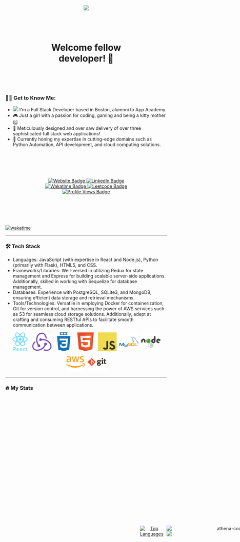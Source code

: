 <div align="center" style="margin: 1in">
  <img src="https://media.giphy.com/media/v1.Y2lkPTc5MGI3NjExbG8zdXh6ejkwZnJ2amtpOGMxaG12ejlha2tsdXpzd2hwMGViN2xpaSZlcD12MV9pbnRlcm5hbF9naWZfYnlfaWQmY3Q9cw/paTz7UZbPfTZFRYnnB/giphy.gif" width="200"/>
</div>

<h1 align="center" style="margin:1in">
  Welcome fellow developer! 👾
</h1>





### :woman_technologist: Get to Know Me: 
-  <img src="https://media.giphy.com/media/WUlplcMpOCEmTGBtBW/giphy.gif" width="30"> I'm a Full Stack Developer based in Boston, alumnni to App Academy.
- 🎮 Just a girl with a passion for coding, gaming and being a kitty mother 🐱 
- :telescope: Meticulously designed and over saw delivery of over three sophisticated full stack web applications!
- :seedling: Currently honing my expertise in cutting-edge domains such as Python Automation, API development, and cloud computing solutions.

<div align="center" style="margin: 1in">



   <a href="https://athena-codes.github.io/portfolio/">
    <img src="https://img.shields.io/badge/Portfolio-255E63?style=for-the-badge&logo=About.me&logoColor=white" alt="Website Badge"/>
  </a>
  <a href="https://www.linkedin.com/in/athena-chiarello-aa9774244/">
    <img src="https://img.shields.io/badge/LinkedIn-blue?style=for-the-badge&logo=linkedin&logoColor=white" alt="LinkedIn Badge"/>
  </a>
    <a href="https://wakatime.com/@athena_codes">
    <img src="https://img.shields.io/badge/WakaTime-000000?style=for-the-badge&logo=WakaTime&logoColor=white" alt="Wakatime Badge"/>
  </a>
   <a href="https://leetcode.com/athenarose964/">
    <img src="https://img.shields.io/badge/-LeetCode-FFA116?style=for-the-badge&logo=LeetCode&logoColor=black" alt="Leetcode Badge"/>
  </a>
  <a href="https://github.com/athena-codes/">
    <img src="https://komarev.com/ghpvc/?username=athena-codes&color=blueviolet&style=for-the-badge" alt="Profile Views Badge"/>
  </a>
</div>

[![wakatime](https://wakatime.com/badge/user/018e7cc7-d5c4-4bd8-9847-ebfb005ae772.svg)](https://wakatime.com/@018e7cc7-d5c4-4bd8-9847-ebfb005ae772)

---

### 🛠️ Tech Stack

- Languages: JavaScript (with expertise in React and Node.js), Python (primarily with Flask), HTML5, and CSS.
- Frameworks/Libraries: Well-versed in utilizing Redux for state management and Express for building scalable server-side applications. Additionally, skilled in working with Sequelize for database management.
- Databases: Experience with PostgreSQL, SQLite3, and MongoDB, ensuring efficient data storage and retrieval mechanisms.
- Tools/Technologies: Versatile in employing Docker for containerization, Git for version control, and harnessing the power of AWS services such as S3 for seamless cloud storage solutions. Additionally, adept at crafting and consuming RESTful APIs to facilitate smooth communication between applications.

<div align="center">
  <img src="https://github.com/devicons/devicon/blob/master/icons/react/react-original-wordmark.svg" title="React" alt="React" width="60" height="60"/>&nbsp;
  <img src="https://github.com/devicons/devicon/blob/master/icons/redux/redux-original.svg" title="Redux" alt="Redux " width="60" height="60"/>&nbsp;
  <img src="https://github.com/devicons/devicon/blob/master/icons/css3/css3-plain-wordmark.svg"  title="CSS3" alt="CSS" width="60" height="60"/>&nbsp;
  <img src="https://github.com/devicons/devicon/blob/master/icons/html5/html5-original.svg" title="HTML5" alt="HTML" width="60" height="60"/>&nbsp;
  <img src="https://github.com/devicons/devicon/blob/master/icons/javascript/javascript-original.svg" title="JavaScript" alt="JavaScript" width="60" height="60"/>&nbsp;
  <img src="https://github.com/devicons/devicon/blob/master/icons/mysql/mysql-original-wordmark.svg" title="MySQL"  alt="MySQL" width="60" height="60"/>&nbsp;
  <img src="https://github.com/devicons/devicon/blob/master/icons/nodejs/nodejs-original-wordmark.svg" title="NodeJS" alt="NodeJS" width="60" height="60"/>&nbsp;
  <img src="https://github.com/devicons/devicon/blob/master/icons/amazonwebservices/amazonwebservices-plain-wordmark.svg" title="AWS" alt="AWS" width="60" height="60"/>&nbsp;
  <img src="https://github.com/devicons/devicon/blob/master/icons/git/git-original-wordmark.svg" title="Git" alt="Git" width="60" height="60"/>
</div>

---

### :fire: My Stats
<div align="center" style="display: flex; justify-content: space-between; align-items: center; margin: 10vh; padding: 20px;">
  
  <a href="https://github-readme-stats.vercel.app/api/top-langs/?username=athena-codes&layout=compact&theme=vision-friendly-dark" style="margin-right: 10px;">
    <img src="https://github-readme-stats.vercel.app/api/top-langs/?username=athena-codes&layout=compact&theme=vision-friendly-dark" alt="Top Languages" />
  </a>
 <div align=center>
    <a href="https://github.com/denvercoder1/github-readme-streak-stats" title="Go to Source">
      <img align="left" width=390 src="https://streak-stats.demolab.com/?user=athena-codes&theme=vision-friendly-dark&border=61dafb&hide_border=true" alt="athena-codes" />
    </a>
    <a href="https://github.com/athena-codes/github-readme-stats" title="Go to Source">
      <img align="right" width=390 src="https://github-readme-stats.vercel.app/api?username=athena-codes&show_icons=true&theme=vision-friendly-dark&border_color=61dafb&hide_border=true" />
    </a>
  </div>
</div>

